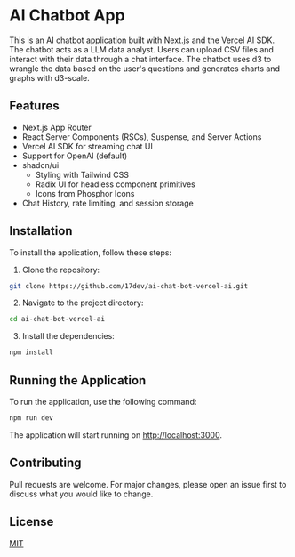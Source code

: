 # AI Chatbot App

This is an AI chatbot application built with Next.js and the Vercel AI SDK. The chatbot acts as a LLM data analyst. Users can upload CSV files and interact with their data through a chat interface. The chatbot uses d3 to wrangle the data based on the user's questions and generates charts and graphs with d3-scale.

## Features

- Next.js App Router
- React Server Components (RSCs), Suspense, and Server Actions
- Vercel AI SDK for streaming chat UI
- Support for OpenAI (default)
- shadcn/ui
  - Styling with Tailwind CSS
  - Radix UI for headless component primitives
  - Icons from Phosphor Icons
- Chat History, rate limiting, and session storage

## Installation

To install the application, follow these steps:

1. Clone the repository:

```bash
git clone https://github.com/17dev/ai-chat-bot-vercel-ai.git
```

2. Navigate to the project directory:

```bash
cd ai-chat-bot-vercel-ai
```

3. Install the dependencies:

```bash
npm install
```

## Running the Application

To run the application, use the following command:

```bash
npm run dev
```

The application will start running on [http://localhost:3000](http://localhost:3000).

## Contributing

Pull requests are welcome. For major changes, please open an issue first to discuss what you would like to change.

## License

[MIT](https://choosealicense.com/licenses/mit/)